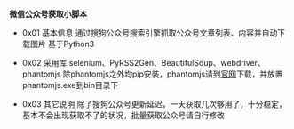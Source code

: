 **微信公众号获取小脚本**

 - 0x01 基本信息
    通过搜狗公众号搜索引擎抓取公众号文章列表、内容并自动下载图片
    基于Python3

 - 0x02  采用库
    selenium、PyRSS2Gen、BeautifulSoup、webdriver、phantomjs
    除phantomjs之外均pip安装，phantomjs请到[官网][1]下载，并放置phantomjs.exe到bin目录下

 - 0x03 其它说明
    除了搜狗公众号更新延迟，一天获取几次够用了，十分稳定，基本不会出现获取不了的状况，批量获取公众号请自行修改


  [1]: http://phantomjs.org/download.html